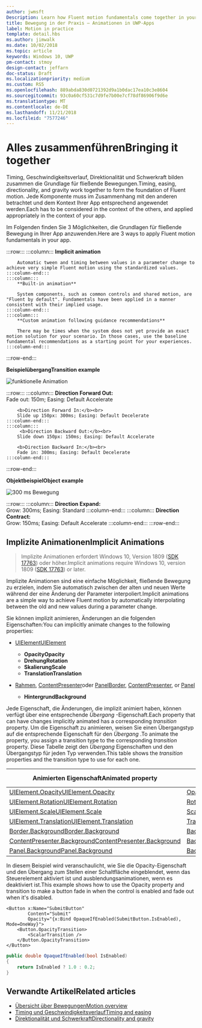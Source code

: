 ```yaml
---
author: jwmsft
Description: Learn how Fluent motion fundamentals come together in your app.
title: Bewegung in der Praxis – Animationen in UWP-Apps
label: Motion in practice
template: detail.hbs
ms.author: jimwalk
ms.date: 10/02/2018
ms.topic: article
keywords: Windows 10, UWP
pm-contact: stmoy
design-contact: jeffarn
doc-status: Draft
ms.localizationpriority: medium
ms.custom: RS5
ms.openlocfilehash: 889abda830d0721392d9a1b0dac17ea10c3e8604
ms.sourcegitcommit: 93c0a60cf531c7d9fe7b00e7cf78df86906f9d6e
ms.translationtype: MT
ms.contentlocale: de-DE
ms.lasthandoff: 11/21/2018
ms.locfileid: "7577246"
---
```

# <a name="bringing-it-together"></a><span data-ttu-id="eb144-103">Alles zusammenführen</span><span class="sxs-lookup"><span data-stu-id="eb144-103">Bringing it together</span></span>

<span data-ttu-id="eb144-104">Timing, Geschwindigkeitsverlauf, Direktionalität und Schwerkraft bilden zusammen die Grundlage für fließende Bewegungen.</span><span class="sxs-lookup"><span data-stu-id="eb144-104">Timing, easing, directionality, and gravity work together to form the foundation of Fluent motion.</span></span> <span data-ttu-id="eb144-105">Jede Komponente muss im Zusammenhang mit den anderen betrachtet und dem Kontext Ihrer App entsprechend angewendet werden.</span><span class="sxs-lookup"><span data-stu-id="eb144-105">Each has to be considered in the context of the others, and applied appropriately in the context of your app.</span></span>

<span data-ttu-id="eb144-106">Im Folgenden finden Sie 3 Möglichkeiten, die Grundlagen für fließende Bewegung in Ihrer App anzuwenden.</span><span class="sxs-lookup"><span data-stu-id="eb144-106">Here are 3 ways to apply Fluent motion fundamentals in your app.</span></span>

:::row:::
    :::column:::
        **Implicit animation**

        Automatic tween and timing between values in a parameter change to achieve very simple Fluent motion using the standardized values.
    :::column-end:::
    :::column:::
        **Built-in animation**

        System components, such as common controls and shared motion, are "Fluent by default". Fundamentals have been applied in a manner consistent with their implied usage.
    :::column-end:::
    :::column:::
        **Custom animation following guidance recommendations**

        There may be times when the system does not yet provide an exact motion solution for your scenario. In those cases, use the baseline fundamental recommendations as a starting point for your experiences.
    :::column-end:::
:::row-end:::

**<span data-ttu-id="eb144-107">Beispielübergang</span><span class="sxs-lookup"><span data-stu-id="eb144-107">Transition example</span></span>**

![funktionelle Animation](images/pageRefresh.gif)

:::row:::
    :::column:::
        <b>Direction Forward Out:</b><br>
        Fade out: 150m; Easing: Default Accelerate

        <b>Direction Forward In:</b><br>
        Slide up 150px: 300ms; Easing: Default Decelerate
    :::column-end:::
    :::column:::
         <b>Direction Backward Out:</b><br>
        Slide down 150px: 150ms; Easing: Default Accelerate

        <b>Direction Backward In:</b><br>
        Fade in: 300ms; Easing: Default Decelerate
    :::column-end:::
:::row-end:::

**<span data-ttu-id="eb144-109">Objektbeispiel</span><span class="sxs-lookup"><span data-stu-id="eb144-109">Object example</span></span>**

 ![300 ms Bewegung](images/control.gif)

:::row:::
    :::column:::
        <b>Direction Expand:</b><br>
        Grow: 300ms; Easing: Standard
    :::column-end:::
    :::column:::
        <b>Direction Contract:</b><br>
        Grow: 150ms; Easing: Default Accelerate
    :::column-end:::
:::row-end:::

## <a name="implicit-animations"></a><span data-ttu-id="eb144-111">Implizite Animationen</span><span class="sxs-lookup"><span data-stu-id="eb144-111">Implicit Animations</span></span>

> <span data-ttu-id="eb144-112">Implizite Animationen erfordert Windows 10, Version 1809 ([SDK 17763](https://developer.microsoft.com/windows/downloads/windows-10-sdk)) oder höher.</span><span class="sxs-lookup"><span data-stu-id="eb144-112">Implicit animations require Windows 10, version 1809 ([SDK 17763](https://developer.microsoft.com/windows/downloads/windows-10-sdk)) or later.</span></span>


<span data-ttu-id="eb144-113">Implizite Animationen sind eine einfache Möglichkeit, fließende Bewegung zu erzielen, indem Sie automatisch zwischen der alten und neuen Werte während der eine Änderung der Parameter interpoliert.</span><span class="sxs-lookup"><span data-stu-id="eb144-113">Implicit animations are a simple way to achieve Fluent motion by automatically interpolating between the old and new values during a parameter change.</span></span>

<span data-ttu-id="eb144-114">Sie können implizit animieren, Änderungen an die folgenden Eigenschaften:</span><span class="sxs-lookup"><span data-stu-id="eb144-114">You can implicitly animate changes to the following properties:</span></span>

- [<span data-ttu-id="eb144-115">UIElement</span><span class="sxs-lookup"><span data-stu-id="eb144-115">UIElement</span></span>](/uwp/api/windows.ui.xaml.uielement)
  - **<span data-ttu-id="eb144-116">Opacity</span><span class="sxs-lookup"><span data-stu-id="eb144-116">Opacity</span></span>**
  - **<span data-ttu-id="eb144-117">Drehung</span><span class="sxs-lookup"><span data-stu-id="eb144-117">Rotation</span></span>**
  - **<span data-ttu-id="eb144-118">Skalierung</span><span class="sxs-lookup"><span data-stu-id="eb144-118">Scale</span></span>**
  - **<span data-ttu-id="eb144-119">Translation</span><span class="sxs-lookup"><span data-stu-id="eb144-119">Translation</span></span>**

- <span data-ttu-id="eb144-120">[Rahmen](/uwp/api/windows.ui.xaml.controls.border), [ContentPresenter](/uwp/api/windows.ui.xaml.controls.contentpresenter)oder [Panel](/uwp/api/windows.ui.xaml.controls.panel)</span><span class="sxs-lookup"><span data-stu-id="eb144-120">[Border](/uwp/api/windows.ui.xaml.controls.border), [ContentPresenter](/uwp/api/windows.ui.xaml.controls.contentpresenter), or [Panel](/uwp/api/windows.ui.xaml.controls.panel)</span></span>
  - **<span data-ttu-id="eb144-121">Hintergrund</span><span class="sxs-lookup"><span data-stu-id="eb144-121">Background</span></span>**

<span data-ttu-id="eb144-122">Jede Eigenschaft, die Änderungen, die implizit animiert haben, können verfügt über eine entsprechende _Übergang_ -Eigenschaft.</span><span class="sxs-lookup"><span data-stu-id="eb144-122">Each property that can have changes implicitly animated has a corresponding _transition_ property.</span></span> <span data-ttu-id="eb144-123">Um die Eigenschaft zu animieren, weisen Sie einen Übergangstyp auf die entsprechende Eigenschaft für den _Übergang_ .</span><span class="sxs-lookup"><span data-stu-id="eb144-123">To animate the property, you assign a transition type to the corresponding _transition_ property.</span></span> <span data-ttu-id="eb144-124">Diese Tabelle zeigt den _Übergang_ Eigenschaften und den Übergangstyp für jeden Typ verwenden.</span><span class="sxs-lookup"><span data-stu-id="eb144-124">This table shows the _transition_ properties and the transition type to use for each one.</span></span>

| <span data-ttu-id="eb144-125">Animierten Eigenschaft</span><span class="sxs-lookup"><span data-stu-id="eb144-125">Animated property</span></span> | <span data-ttu-id="eb144-126">Übergang-Eigenschaft</span><span class="sxs-lookup"><span data-stu-id="eb144-126">Transition property</span></span> | <span data-ttu-id="eb144-127">Implizite Übergangstyp</span><span class="sxs-lookup"><span data-stu-id="eb144-127">Implicit transition type</span></span> |
| -- | -- | -- |
| [<span data-ttu-id="eb144-128">UIElement.Opacity</span><span class="sxs-lookup"><span data-stu-id="eb144-128">UIElement.Opacity</span></span>](/uwp/api/windows.ui.xaml.uielement.opacity) | [<span data-ttu-id="eb144-129">OpacityTransition</span><span class="sxs-lookup"><span data-stu-id="eb144-129">OpacityTransition</span></span>](/uwp/api/windows.ui.xaml.uielement.opacitytransition) | [<span data-ttu-id="eb144-130">ScalarTransition</span><span class="sxs-lookup"><span data-stu-id="eb144-130">ScalarTransition</span></span>](/uwp/api/windows.ui.xaml.scalartransition) |
| [<span data-ttu-id="eb144-131">UIElement.Rotation</span><span class="sxs-lookup"><span data-stu-id="eb144-131">UIElement.Rotation</span></span>](/uwp/api/windows.ui.xaml.uielement.rotation) | [<span data-ttu-id="eb144-132">RotationTransition</span><span class="sxs-lookup"><span data-stu-id="eb144-132">RotationTransition</span></span>](/uwp/api/windows.ui.xaml.uielement.rotationtransition) | [<span data-ttu-id="eb144-133">ScalarTransition</span><span class="sxs-lookup"><span data-stu-id="eb144-133">ScalarTransition</span></span>](/uwp/api/windows.ui.xaml.scalartransition) |
| [<span data-ttu-id="eb144-134">UIElement.Scale</span><span class="sxs-lookup"><span data-stu-id="eb144-134">UIElement.Scale</span></span>](/uwp/api/windows.ui.xaml.uielement.scale) | [<span data-ttu-id="eb144-135">ScaleTransition</span><span class="sxs-lookup"><span data-stu-id="eb144-135">ScaleTransition</span></span>](/uwp/api/windows.ui.xaml.uielement.scaletransition) | [<span data-ttu-id="eb144-136">Vector3Transition</span><span class="sxs-lookup"><span data-stu-id="eb144-136">Vector3Transition</span></span>](/uwp/api/windows.ui.xaml.uielement.vector3transition) |
| [<span data-ttu-id="eb144-137">UIElement.Translation</span><span class="sxs-lookup"><span data-stu-id="eb144-137">UIElement.Translation</span></span>](/uwp/api/windows.ui.xaml.uielement.scale) | [<span data-ttu-id="eb144-138">TranslationTransition</span><span class="sxs-lookup"><span data-stu-id="eb144-138">TranslationTransition</span></span>](/uwp/api/windows.ui.xaml.uielement.translationtransition) | [<span data-ttu-id="eb144-139">Vector3Transition</span><span class="sxs-lookup"><span data-stu-id="eb144-139">Vector3Transition</span></span>](/uwp/api/windows.ui.xaml.uielement.vector3transition) |
| [<span data-ttu-id="eb144-140">Border.Background</span><span class="sxs-lookup"><span data-stu-id="eb144-140">Border.Background</span></span>](/uwp/api/windows.ui.xaml.controls.border.background) | [<span data-ttu-id="eb144-141">BackgroundTransition</span><span class="sxs-lookup"><span data-stu-id="eb144-141">BackgroundTransition</span></span>](/uwp/api/windows.ui.xaml.controls.border.backgroundtransition) | [<span data-ttu-id="eb144-142">BrushTransition</span><span class="sxs-lookup"><span data-stu-id="eb144-142">BrushTransition</span></span>](//uwp/api/windows.ui.xaml.uielement.brushtransition) |
| [<span data-ttu-id="eb144-143">ContentPresenter.Background</span><span class="sxs-lookup"><span data-stu-id="eb144-143">ContentPresenter.Background</span></span>](/uwp/api/windows.ui.xaml.controls.contentpresenter.background) | [<span data-ttu-id="eb144-144">BackgroundTransition</span><span class="sxs-lookup"><span data-stu-id="eb144-144">BackgroundTransition</span></span>](/uwp/api/windows.ui.xaml.controls.contentpresenter.backgroundtransition) | [<span data-ttu-id="eb144-145">BrushTransition</span><span class="sxs-lookup"><span data-stu-id="eb144-145">BrushTransition</span></span>](//uwp/api/windows.ui.xaml.uielement.brushtransition) |
| [<span data-ttu-id="eb144-146">Panel.Background</span><span class="sxs-lookup"><span data-stu-id="eb144-146">Panel.Background</span></span>](/uwp/api/windows.ui.xaml.controls.panel.background) | [<span data-ttu-id="eb144-147">BackgroundTransition</span><span class="sxs-lookup"><span data-stu-id="eb144-147">BackgroundTransition</span></span>](/uwp/api/windows.ui.xaml.controls.panel.backgroundtransition)  | [<span data-ttu-id="eb144-148">BrushTransition</span><span class="sxs-lookup"><span data-stu-id="eb144-148">BrushTransition</span></span>](//uwp/api/windows.ui.xaml.uielement.brushtransition) |

<span data-ttu-id="eb144-149">In diesem Beispiel wird veranschaulicht, wie Sie die Opacity-Eigenschaft und den Übergang zum Stellen einer Schaltfläche eingeblendet, wenn das Steuerelement aktiviert ist und ausblendungsanimationen, wenn es deaktiviert ist.</span><span class="sxs-lookup"><span data-stu-id="eb144-149">This example shows how to use the Opacity property and transition to make a button fade in when the control is enabled and fade out when it's disabled.</span></span>

```xaml
<Button x:Name="SubmitButton"
        Content="Submit"
        Opacity="{x:Bind OpaqueIfEnabled(SubmitButton.IsEnabled), Mode=OneWay}">
    <Button.OpacityTransition>
        <ScalarTransition />
    </Button.OpacityTransition>
</Button>
```

```csharp
public double OpaqueIfEnabled(bool IsEnabled)
{
    return IsEnabled ? 1.0 : 0.2;
}
```

## <a name="related-articles"></a><span data-ttu-id="eb144-150">Verwandte Artikel</span><span class="sxs-lookup"><span data-stu-id="eb144-150">Related articles</span></span>

- [<span data-ttu-id="eb144-151">Übersicht über Bewegungen</span><span class="sxs-lookup"><span data-stu-id="eb144-151">Motion overview</span></span>](index.md)
- [<span data-ttu-id="eb144-152">Timing und Geschwindigkeitsverlauf</span><span class="sxs-lookup"><span data-stu-id="eb144-152">Timing and easing</span></span>](timing-and-easing.md)
- [<span data-ttu-id="eb144-153">Direktionalität und Schwerkraft</span><span class="sxs-lookup"><span data-stu-id="eb144-153">Directionality and gravity</span></span>](directionality-and-gravity.md)
